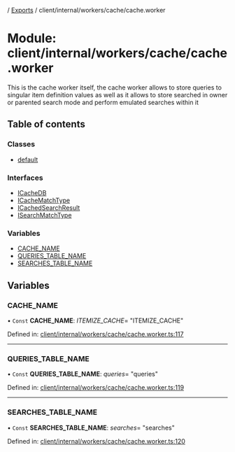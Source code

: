 [](../README.md) / [Exports](../modules.md) / client/internal/workers/cache/cache.worker

# Module: client/internal/workers/cache/cache.worker

This is the cache worker itself, the cache worker allows to store
queries to singular item definition values as well as it allows
to store searched in owner or parented search mode and perform
emulated searches within it

## Table of contents

### Classes

- [default](../classes/client_internal_workers_cache_cache_worker.default.md)

### Interfaces

- [ICacheDB](../interfaces/client_internal_workers_cache_cache_worker.icachedb.md)
- [ICacheMatchType](../interfaces/client_internal_workers_cache_cache_worker.icachematchtype.md)
- [ICachedSearchResult](../interfaces/client_internal_workers_cache_cache_worker.icachedsearchresult.md)
- [ISearchMatchType](../interfaces/client_internal_workers_cache_cache_worker.isearchmatchtype.md)

### Variables

- [CACHE\_NAME](client_internal_workers_cache_cache_worker.md#cache_name)
- [QUERIES\_TABLE\_NAME](client_internal_workers_cache_cache_worker.md#queries_table_name)
- [SEARCHES\_TABLE\_NAME](client_internal_workers_cache_cache_worker.md#searches_table_name)

## Variables

### CACHE\_NAME

• `Const` **CACHE\_NAME**: *ITEMIZE_CACHE*= "ITEMIZE\_CACHE"

Defined in: [client/internal/workers/cache/cache.worker.ts:117](https://github.com/onzag/itemize/blob/28218320/client/internal/workers/cache/cache.worker.ts#L117)

___

### QUERIES\_TABLE\_NAME

• `Const` **QUERIES\_TABLE\_NAME**: *queries*= "queries"

Defined in: [client/internal/workers/cache/cache.worker.ts:119](https://github.com/onzag/itemize/blob/28218320/client/internal/workers/cache/cache.worker.ts#L119)

___

### SEARCHES\_TABLE\_NAME

• `Const` **SEARCHES\_TABLE\_NAME**: *searches*= "searches"

Defined in: [client/internal/workers/cache/cache.worker.ts:120](https://github.com/onzag/itemize/blob/28218320/client/internal/workers/cache/cache.worker.ts#L120)

